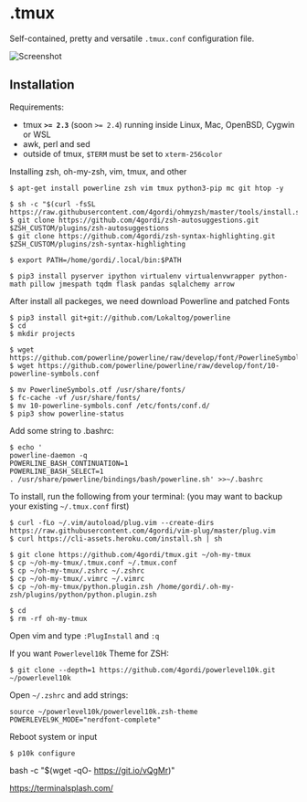 .tmux
=====

Self-contained, pretty and versatile `.tmux.conf` configuration file.

![Screenshot](https://cloud.githubusercontent.com/assets/553208/19740585/85596a5a-9bbf-11e6-8aa1-7c8d9829c008.gif)

Installation
------------

Requirements:

  - tmux **`>= 2.3`** (soon `>= 2.4`) running inside Linux, Mac, OpenBSD, Cygwin
    or WSL
  - awk, perl and sed
  - outside of tmux, `$TERM` must be set to `xterm-256color`

Installing zsh, oh-my-zsh, vim, tmux, and other

```
$ apt-get install powerline zsh vim tmux python3-pip mc git htop -y

$ sh -c "$(curl -fsSL https://raw.githubusercontent.com/4gordi/ohmyzsh/master/tools/install.sh)"
$ git clone https://github.com/4gordi/zsh-autosuggestions.git $ZSH_CUSTOM/plugins/zsh-autosuggestions
$ git clone https://github.com/4gordi/zsh-syntax-highlighting.git $ZSH_CUSTOM/plugins/zsh-syntax-highlighting

$ export PATH=/home/gordi/.local/bin:$PATH

$ pip3 install pyserver ipython virtualenv virtualenvwrapper python-math pillow jmespath tqdm flask pandas sqlalchemy arrow 
```

After install all packeges, we need download Powerline and patched Fonts

```
$ pip3 install git+git://github.com/Lokaltog/powerline
$ cd
$ mkdir projects

$ wget https://github.com/powerline/powerline/raw/develop/font/PowerlineSymbols.otf
$ wget https://github.com/powerline/powerline/raw/develop/font/10-powerline-symbols.conf

$ mv PowerlineSymbols.otf /usr/share/fonts/
$ fc-cache -vf /usr/share/fonts/
$ mv 10-powerline-symbols.conf /etc/fonts/conf.d/
$ pip3 show powerline-status
```
Add some string to .bashrc:

```
$ echo '
powerline-daemon -q
POWERLINE_BASH_CONTINUATION=1
POWERLINE_BASH_SELECT=1
. /usr/share/powerline/bindings/bash/powerline.sh' >>~/.bashrc
```
To install, run the following from your terminal: (you may want to backup your
existing `~/.tmux.conf` first)

```
$ curl -fLo ~/.vim/autoload/plug.vim --create-dirs https://raw.githubusercontent.com/4gordi/vim-plug/master/plug.vim
$ curl https://cli-assets.heroku.com/install.sh | sh

$ git clone https://github.com/4gordi/tmux.git ~/oh-my-tmux
$ cp ~/oh-my-tmux/.tmux.conf ~/.tmux.conf
$ cp ~/oh-my-tmux/.zshrc ~/.zshrc
$ cp ~/oh-my-tmux/.vimrc ~/.vimrc
$ cp ~/oh-my-tmux/python.plugin.zsh /home/gordi/.oh-my-zsh/plugins/python/python.plugin.zsh

$ cd
$ rm -rf oh-my-tmux
```
Open vim and type `:PlugInstall` and `:q`

If you want `Powerlevel10k` Theme for ZSH:

```
$ git clone --depth=1 https://github.com/4gordi/powerlevel10k.git ~/powerlevel10k
```

Open `~/.zshrc` and add strings:

```
source ~/powerlevel10k/powerlevel10k.zsh-theme
POWERLEVEL9K_MODE="nerdfont-complete"
```
Reboot system or input 

```
$ p10k configure
```

bash -c "$(wget -qO- https://git.io/vQgMr)"

https://terminalsplash.com/
